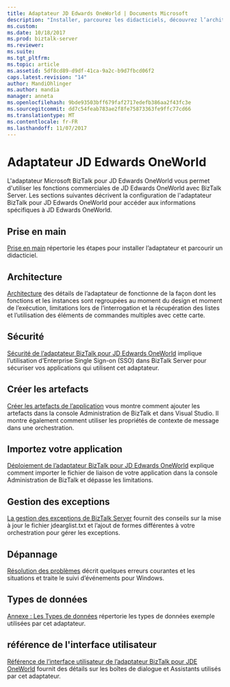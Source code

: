 ```yaml
---
title: Adaptateur JD Edwards OneWorld | Documents Microsoft
description: "Installer, parcourez les didacticiels, découvrez l’architecture, utiliser la sécurité de l’authentification unique, créer vos applications, importez le fichier de liaison et ajouter la gestion des exceptions lors de l’utilisation de l’adaptateur BizTalk pour J.D. Edwards OneWorld dans BizTalk Server"
ms.custom: 
ms.date: 10/18/2017
ms.prod: biztalk-server
ms.reviewer: 
ms.suite: 
ms.tgt_pltfrm: 
ms.topic: article
ms.assetid: 5df8cd89-d9df-41ca-9a2c-b9d7fbcd06f2
caps.latest.revision: "14"
author: MandiOhlinger
ms.author: mandia
manager: anneta
ms.openlocfilehash: 9bde93503bff679faf2717edefb386aa2f43fc3e
ms.sourcegitcommit: dd7c54feab783ae2f8fe75873363fe9ffc77cd66
ms.translationtype: MT
ms.contentlocale: fr-FR
ms.lasthandoff: 11/07/2017
---
```

# <a name="jd-edwards-oneworld-adapter"></a>Adaptateur JD Edwards OneWorld
L'adaptateur Microsoft BizTalk pour JD Edwards OneWorld vous permet d'utiliser les fonctions commerciales de JD Edwards OneWorld avec BizTalk Server. Les sections suivantes décrivent la configuration de l'adaptateur BizTalk pour JD Edwards OneWorld pour accéder aux informations spécifiques à JD Edwards OneWorld.  
  
## <a name="get-started"></a>Prise en main 
[Prise en main](../core/getting-started-with-biztalk-adapter-for-jd-edwards-oneworld.md) répertorie les étapes pour installer l’adaptateur et parcourir un didacticiel.

## <a name="architecture"></a>Architecture
[Architecture](../core/planning-and-architecture17.md) des détails de l’adaptateur de fonctionne de la façon dont les fonctions et les instances sont regroupées au moment du design et moment de l’exécution, limitations lors de l’interrogation et la récupération des listes et l’utilisation des éléments de commandes multiples avec cette carte.

## <a name="security"></a>Sécurité
[Sécurité de l’adaptateur BizTalk pour JD Edwards OneWorld](../core/security-in-biztalk-adapter-for-jd-edwards-oneworld.md) implique l’utilisation d’Enterprise Single Sign-on (SSO) dans BizTalk Server pour sécuriser vos applications qui utilisent cet adaptateur.

## <a name="create-the-artifacts"></a>Créer les artefacts
[Créer les artefacts de l’application](../core/developing-applications3.md) vous montre comment ajouter les artefacts dans la console Administration de BizTalk et dans Visual Studio. Il montre également comment utiliser les propriétés de contexte de message dans une orchestration.

## <a name="import-your-app"></a>Importez votre application
[Déploiement de l’adaptateur BizTalk pour JD Edwards OneWorld](../core/deploying-biztalk-adapter-for-jd-edwards-oneworld.md) explique comment importer le fichier de liaison de votre application dans la console Administration de BizTalk et dépasse les limitations. 

## <a name="exception-handling"></a>Gestion des exceptions 
[La gestion des exceptions de BizTalk Server](../core/using-biztalk-server-exception-handling1.md) fournit des conseils sur la mise à jour le fichier jdearglist.txt et l’ajout de formes différentes à votre orchestration pour gérer les exceptions.

## <a name="troubleshooting"></a>Dépannage
[Résolution des problèmes](../core/troubleshooting-jd-edwards-oneworld.md) décrit quelques erreurs courantes et les situations et traite le suivi d’événements pour Windows.

## <a name="data-types"></a>Types de données
[Annexe : Les Types de données](../core/appendix-a-data-types.md) répertorie les types de données exemple utilisées par cet adaptateur.

## <a name="ui-reference"></a>référence de l'interface utilisateur
[Référence de l’interface utilisateur de l’adaptateur BizTalk pour JDE OneWorld](../core/ui-reference-for-biztalk-adapter-for-jde-oneworld.md) fournit des détails sur les boîtes de dialogue et Assistants utilisés par cet adaptateur. 